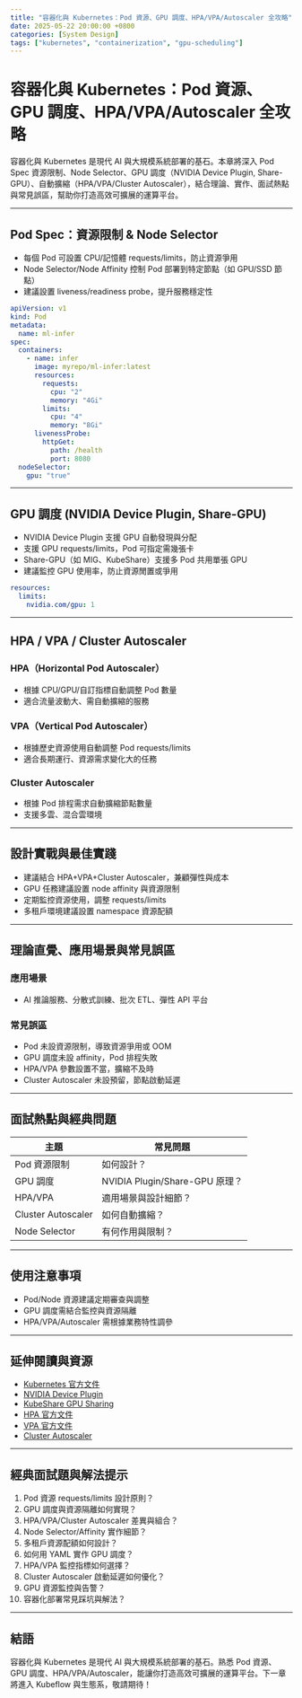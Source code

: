 ```yaml
---
title: "容器化與 Kubernetes：Pod 資源、GPU 調度、HPA/VPA/Autoscaler 全攻略"
date: 2025-05-22 20:00:00 +0800
categories: [System Design]
tags: ["kubernetes", "containerization", "gpu-scheduling"]
---
```


# 容器化與 Kubernetes：Pod 資源、GPU 調度、HPA/VPA/Autoscaler 全攻略

容器化與 Kubernetes 是現代 AI 與大規模系統部署的基石。本章將深入 Pod Spec 資源限制、Node Selector、GPU 調度（NVIDIA Device Plugin, Share-GPU）、自動擴縮（HPA/VPA/Cluster Autoscaler），結合理論、實作、面試熱點與常見誤區，幫助你打造高效可擴展的運算平台。

---

## Pod Spec：資源限制 & Node Selector

- 每個 Pod 可設置 CPU/記憶體 requests/limits，防止資源爭用
- Node Selector/Node Affinity 控制 Pod 部署到特定節點（如 GPU/SSD 節點）
- 建議設置 liveness/readiness probe，提升服務穩定性

```yaml
apiVersion: v1
kind: Pod
metadata:
  name: ml-infer
spec:
  containers:
    - name: infer
      image: myrepo/ml-infer:latest
      resources:
        requests:
          cpu: "2"
          memory: "4Gi"
        limits:
          cpu: "4"
          memory: "8Gi"
      livenessProbe:
        httpGet:
          path: /health
          port: 8080
  nodeSelector:
    gpu: "true"
```

---

## GPU 調度 (NVIDIA Device Plugin, Share-GPU)

- NVIDIA Device Plugin 支援 GPU 自動發現與分配
- 支援 GPU requests/limits，Pod 可指定需幾張卡
- Share-GPU（如 MIG、KubeShare）支援多 Pod 共用單張 GPU
- 建議監控 GPU 使用率，防止資源閒置或爭用

```yaml
resources:
  limits:
    nvidia.com/gpu: 1
```

---

## HPA / VPA / Cluster Autoscaler

### HPA（Horizontal Pod Autoscaler）

- 根據 CPU/GPU/自訂指標自動調整 Pod 數量
- 適合流量波動大、需自動擴縮的服務

### VPA（Vertical Pod Autoscaler）

- 根據歷史資源使用自動調整 Pod requests/limits
- 適合長期運行、資源需求變化大的任務

### Cluster Autoscaler

- 根據 Pod 排程需求自動擴縮節點數量
- 支援多雲、混合雲環境

---

## 設計實戰與最佳實踐

- 建議結合 HPA+VPA+Cluster Autoscaler，兼顧彈性與成本
- GPU 任務建議設置 node affinity 與資源限制
- 定期監控資源使用，調整 requests/limits
- 多租戶環境建議設置 namespace 資源配額

---

## 理論直覺、應用場景與常見誤區

### 應用場景

- AI 推論服務、分散式訓練、批次 ETL、彈性 API 平台

### 常見誤區

- Pod 未設資源限制，導致資源爭用或 OOM
- GPU 調度未設 affinity，Pod 排程失敗
- HPA/VPA 參數設置不當，擴縮不及時
- Cluster Autoscaler 未設預留，節點啟動延遲

---

## 面試熱點與經典問題

| 主題               | 常見問題                       |
| ------------------ | ------------------------------ |
| Pod 資源限制       | 如何設計？                     |
| GPU 調度           | NVIDIA Plugin/Share-GPU 原理？ |
| HPA/VPA            | 適用場景與設計細節？           |
| Cluster Autoscaler | 如何自動擴縮？                 |
| Node Selector      | 有何作用與限制？               |

---

## 使用注意事項

* Pod/Node 資源建議定期審查與調整
* GPU 調度需結合監控與資源隔離
* HPA/VPA/Autoscaler 需根據業務特性調參

---

## 延伸閱讀與資源

* [Kubernetes 官方文件](https://kubernetes.io/docs/home/)
* [NVIDIA Device Plugin](https://github.com/NVIDIA/k8s-device-plugin)
* [KubeShare GPU Sharing](https://github.com/ICLUE/kubeshare)
* [HPA 官方文件](https://kubernetes.io/docs/tasks/run-application/horizontal-pod-autoscale/)
* [VPA 官方文件](https://github.com/kubernetes/autoscaler/tree/master/vertical-pod-autoscaler)
* [Cluster Autoscaler](https://github.com/kubernetes/autoscaler/tree/master/cluster-autoscaler)

---

## 經典面試題與解法提示

1. Pod 資源 requests/limits 設計原則？
2. GPU 調度與資源隔離如何實現？
3. HPA/VPA/Cluster Autoscaler 差異與組合？
4. Node Selector/Affinity 實作細節？
5. 多租戶資源配額如何設計？
6. 如何用 YAML 實作 GPU 調度？
7. HPA/VPA 監控指標如何選擇？
8. Cluster Autoscaler 啟動延遲如何優化？
9. GPU 資源監控與告警？
10. 容器化部署常見踩坑與解法？

---

## 結語

容器化與 Kubernetes 是現代 AI 與大規模系統部署的基石。熟悉 Pod 資源、GPU 調度、HPA/VPA/Autoscaler，能讓你打造高效可擴展的運算平台。下一章將進入 Kubeflow 與生態系，敬請期待！
